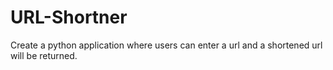 # URL-Shortner
Create a python application where users can enter a url and a shortened url will be returned.
